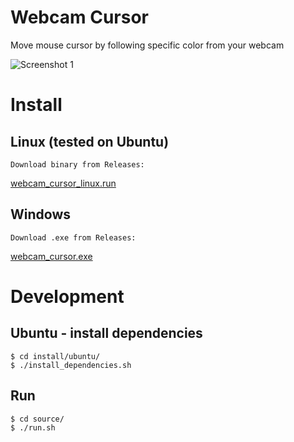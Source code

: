 # Webcam Cursor
Move mouse cursor by following specific color from your webcam

![Screenshot 1][screenshot]

# Install

## Linux (tested on Ubuntu)
    Download binary from Releases:
[webcam_cursor_linux.run](https://github.com/nexayq/webcam_cursor/releases/download/webcam_cursor_v1.0/webcam_cursor_linux.run)

## Windows
    Download .exe from Releases:
[webcam_cursor.exe](https://github.com/nexayq/webcam_cursor/releases/download/webcam_cursor_v1.0/webcam_cursor.exe)



# Development

## Ubuntu - install dependencies
    $ cd install/ubuntu/
    $ ./install_dependencies.sh


## Run
    $ cd source/
    $ ./run.sh

[screenshot]:       https://github.com/nexayq/follow_color/blob/master/data/screenshots/screenshot_move_cursor.jpg
